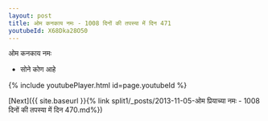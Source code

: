 ```yaml
---
layout: post
title: ओम कनकाय नमः - 1008 दिनों की तपस्या में दिन 471
youtubeId: X68Dka28O50
---
```

 
 
 ओम कनकाय नमः  
 
 -  सोने कोण आहे 
 
  
 
  
 
 
 
 
 
 


{% include youtubePlayer.html id=page.youtubeId %}
 
[Next]({{ site.baseurl }}{% link  split1/_posts/2013-11-05-ओम प्रियाच्या नमः - 1008 दिनों की तपस्या में दिन 470.md%})
 
